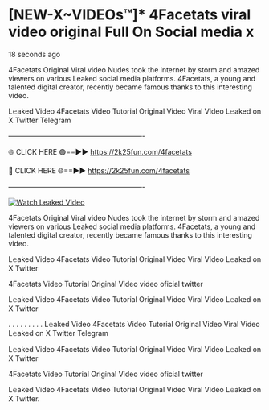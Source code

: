 # [NEW-X~VIDEOs™]* 4Facetats viral video original Full On Social media x

18 seconds ago

4Facetats Original Viral video Nudes took the internet by storm and amazed viewers on various Leaked social media platforms. 4Facetats, a young and talented digital creator, recently became famous thanks to this interesting video.

L𝚎aked Video 4Facetats Video Tutorial Original Video Viral Video L𝚎aked on X Twitter Telegram

———————————————————-

🌐 CLICK HERE 🟢==►► https://2k25fun.com/4facetats

🔴 CLICK HERE 🌐==►► https://2k25fun.com/4facetats

———————————————————-

[![Watch Leaked Video](https://miro.medium.com/v2/resize:fit:828/format:webp/1*cilzJN44JGOrTw9NJCrNHA.gif "Watch Leaked Video")](https://2k25fun.com/4facetats)

4Facetats Original Viral video Nudes took the internet by storm and amazed viewers on various Leaked social media platforms. 4Facetats, a young and talented digital creator, recently became famous thanks to this interesting video.

L𝚎aked Video 4Facetats Video Tutorial Original Video Viral Video L𝚎aked on X Twitter

4Facetats Video Tutorial Original Video video oficial twitter

L𝚎aked Video 4Facetats Video Tutorial Original Video Viral Video L𝚎aked on X Twitter

. . . . . . . . . L𝚎aked Video 4Facetats Video Tutorial Original Video Viral Video L𝚎aked on X Twitter Telegram

L𝚎aked Video 4Facetats Video Tutorial Original Video Viral Video L𝚎aked on X Twitter

4Facetats Video Tutorial Original Video video oficial twitter

L𝚎aked Video 4Facetats Video Tutorial Original Video Viral Video L𝚎aked on X Twitter.